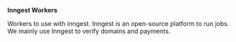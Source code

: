**Inngest Workers**

Workers to use with inngest. Inngest is an open-source platform to run jobs. We mainly use Inngest to verify domains and payments.